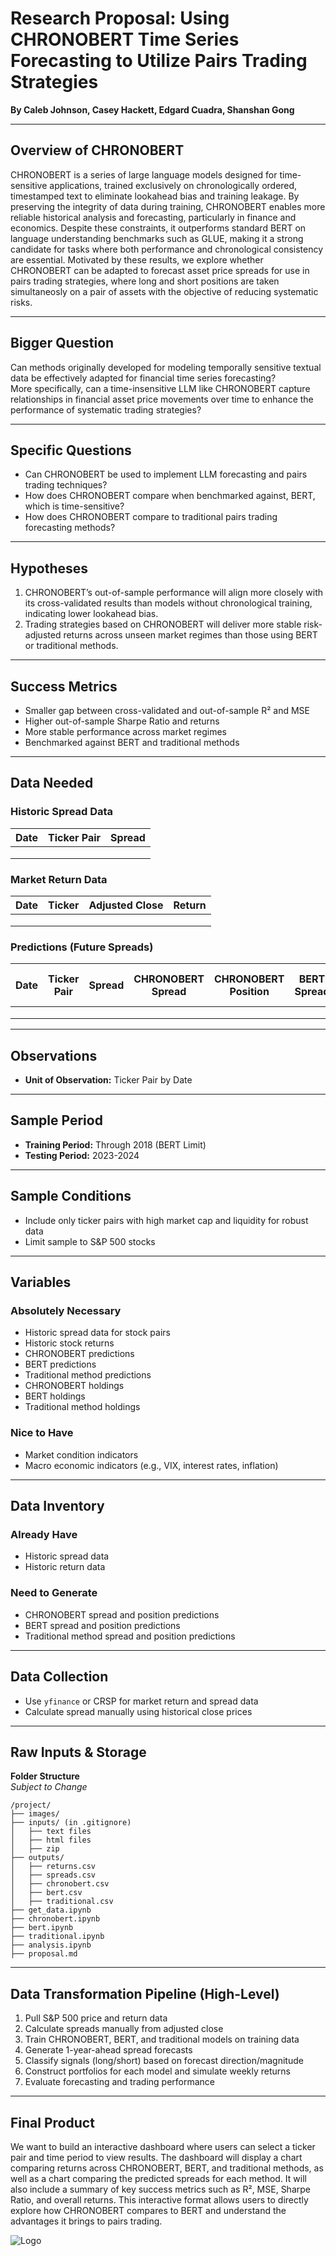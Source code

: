 # Research Proposal: Using CHRONOBERT Time Series Forecasting to Utilize Pairs Trading Strategies

**By Caleb Johnson, Casey Hackett, Edgard Cuadra, Shanshan Gong**

---
## Overview of CHRONOBERT
CHRONOBERT is a series of large language models designed for time-sensitive applications, trained exclusively on chronologically ordered, timestamped text to eliminate lookahead bias and training leakage. By preserving the integrity of data during training, CHRONOBERT enables more reliable historical analysis and forecasting, particularly in finance and economics. Despite these constraints, it outperforms standard BERT on language understanding benchmarks such as GLUE, making it a strong candidate for tasks where both performance and chronological consistency are essential. Motivated by these results, we explore whether CHRONOBERT can be adapted to forecast asset price spreads for use in pairs trading strategies, where long and short positions are taken simultaneosly on a pair of assets with the objective of reducing systematic risks.

---

## Bigger Question  
Can methods originally developed for modeling temporally sensitive textual data be effectively adapted for financial time series forecasting?  
More specifically, can a time-insensitive LLM like CHRONOBERT capture relationships in financial asset price movements over time to enhance the performance of systematic trading strategies?

---

## Specific Questions  
- Can CHRONOBERT be used to implement LLM forecasting and pairs trading techniques?  
- How does CHRONOBERT compare when benchmarked against, BERT, which is time-sensitive?  
- How does CHRONOBERT compare to traditional pairs trading forecasting methods?

---

## Hypotheses  
1. CHRONOBERT’s out-of-sample performance will align more closely with its cross-validated results than models without chronological training, indicating lower lookahead bias.
2. Trading strategies based on CHRONOBERT will deliver more stable risk-adjusted returns across unseen market regimes than those using BERT or traditional methods.

---

## Success Metrics  
- Smaller gap between cross-validated and out-of-sample R² and MSE  
- Higher out-of-sample Sharpe Ratio and returns  
- More stable performance across market regimes  
- Benchmarked against BERT and traditional methods


---

## Data Needed  

### Historic Spread Data  
| Date       | Ticker Pair | Spread |
|------------|-------------|--------|
||||
||
||

### Market Return Data  
| Date       | Ticker       | Adjusted Close | Return |
|------------|--------------|----------------|-------|
||
||
||

### Predictions (Future Spreads)  
| Date       | Ticker Pair | Spread | CHRONOBERT Spread | CHRONOBERT Position | BERT Spread | BERT Position | Traditional Method Spread | Traditional Position |
|------------|-------------|--------|-------------------|----------------------|-------------|---------------|----------------------------|----------------------|
||
||
||

---

## Observations  
- **Unit of Observation:** Ticker Pair by Date

---

## Sample Period  
- **Training Period:** Through 2018 (BERT Limit) 
- **Testing Period:** 2023-2024

---

## Sample Conditions  
- Include only ticker pairs with high market cap and liquidity for robust data  
- Limit sample to S&P 500 stocks  
---

## Variables

### Absolutely Necessary  
- Historic spread data for stock pairs  
- Historic stock returns  
- CHRONOBERT predictions  
- BERT predictions  
- Traditional method predictions  
- CHRONOBERT holdings  
- BERT holdings  
- Traditional method holdings  

### Nice to Have  
- Market condition indicators  
- Macro economic indicators (e.g., VIX, interest rates, inflation)

---

## Data Inventory

### Already Have
- Historic spread data  
- Historic return data  

### Need to Generate  
- CHRONOBERT spread and position predictions  
- BERT spread and position predictions  
- Traditional method spread and position predictions  

---

## Data Collection  
- Use `yfinance` or CRSP for market return and spread data  
- Calculate spread manually using historical close prices

---

## Raw Inputs & Storage  

**Folder Structure**  
*Subject to Change*

```
/project/
├── images/
├── inputs/ (in .gitignore)
│   ├── text files
│   ├── html files
│   ├── zip
├── outputs/
│   ├── returns.csv
│   ├── spreads.csv
│   ├── chronobert.csv
│   ├── bert.csv
│   ├── traditional.csv
├── get_data.ipynb
├── chronobert.ipynb
├── bert.ipynb
├── traditional.ipynb
├── analysis.ipynb
├── proposal.md
```

---

## Data Transformation Pipeline (High-Level)  
1. Pull S&P 500 price and return data  
2. Calculate spreads manually from adjusted close 
3. Train CHRONOBERT, BERT, and traditional models on training data  
4. Generate 1-year-ahead spread forecasts  
5. Classify signals (long/short) based on forecast direction/magnitude  
6. Construct portfolios for each model and simulate weekly returns  
7. Evaluate forecasting and trading performance

---

## Final Product

We want to build an interactive dashboard where users can select a ticker pair and time period to view results. The dashboard will display a chart comparing returns across CHRONOBERT, BERT, and traditional methods, as well as a chart comparing the predicted spreads for each method. It will also include a summary of key success metrics such as R², MSE, Sharpe Ratio, and overall returns. This interactive format allows users to directly explore how CHRONOBERT compares to BERT and understand the advantages it brings to pairs trading.

![Logo](images/dashboard_sketch.jpg)

